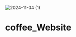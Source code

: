![2024-11-04 (1)](https://github.com/user-attachments/assets/f1d87831-4a03-4495-98df-b18e9099279c)
# coffee_Website
